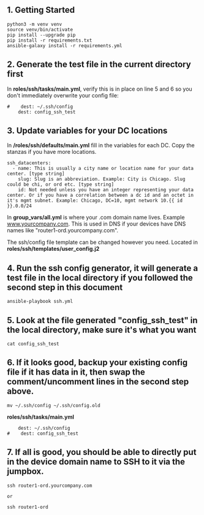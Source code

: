 ## 1. Getting Started

```
python3 -m venv venv
source venv/bin/activate
pip install --upgrade pip
pip install -r requirements.txt
ansible-galaxy install -r requirements.yml
```

## 2. Generate the test file in the current directory first
In **roles/ssh/tasks/main.yml**, verify this is in place on line 5 and 6 so you don't immediately overwrite your config file:

```
#    dest: ~/.ssh/config
    dest: config_ssh_test
```

## 3. Update variables for your DC locations
In **/roles/ssh/defaults/main.yml** fill in the variables for each DC. Copy the stanzas if you have more locations. 
```
ssh_datacenters:
  - name: This is usually a city name or location name for your data center. [type string]
    slug: Slug is an abbreviation. Example: City is Chicago. Slug could be chi, or ord etc. [type string]
    id: Not needed unless you have an integer representing your data center. Or if you have a correlation between a dc id and an octet in it's mgmt subnet. Example: Chicago, DC=10, mgmt network 10.{{ id }}.0.0/24
```

In **group_vars/all.yml** is where your .com domain name lives. Example www.yourcompany.com. This is used in DNS if your devices have DNS names like "router1-ord.yourcompany.com".

The ssh/config file template can be changed however you need. Located in **roles/ssh/templates/user_config.j2**

## 4. Run the ssh config generator, it will generate a test file in the local directory if you followed the second step in this document
```
ansible-playbook ssh.yml
```

## 5. Look at the file generated "config_ssh_test" in the local directory, make sure it's what you want

```
cat config_ssh_test
```

## 6. If it looks good, backup your existing config file if it has data in it, then swap the comment/uncomment  lines in the second step above.
```
mv ~/.ssh/config ~/.ssh/config.old
```

**roles/ssh/tasks/main.yml**
```
    dest: ~/.ssh/config
#    dest: config_ssh_test
```

## 7. If all is good, you should be able to directly put in the device domain name to SSH to it via the jumpbox.

```
ssh router1-ord.yourcompany.com 

or 

ssh router1-ord
```
